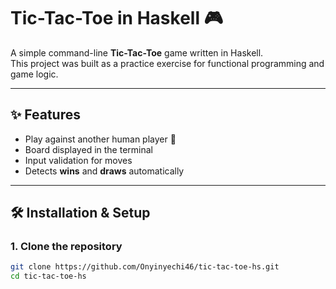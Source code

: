 # Tic-Tac-Toe in Haskell 🎮

A simple command-line **Tic-Tac-Toe** game written in Haskell.  
This project was built as a practice exercise for functional programming and game logic.  

---

## ✨ Features
- Play against another human player 👥
- Board displayed in the terminal  
- Input validation for moves  
- Detects **wins** and **draws** automatically  

---

## 🛠️ Installation & Setup

### 1. Clone the repository
```bash
git clone https://github.com/Onyinyechi46/tic-tac-toe-hs.git
cd tic-tac-toe-hs
